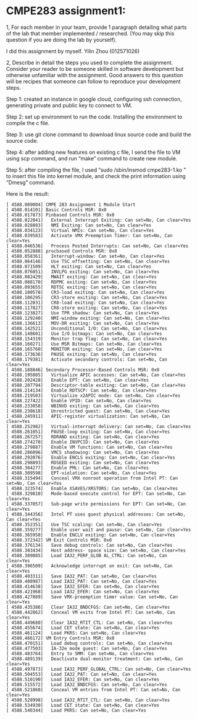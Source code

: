 # CMPE283 assignment1:
1, For each member in your team, provide 1 paragraph detailing what parts of the lab that member implemented / researched. (You may skip this question if you are doing the lab by yourself). 

I did this assignment by myself. Yilin Zhou (012571026) 

2, Describe in detail the steps you used to complete the assignment. Consider your reader to be someone skilled in software development but otherwise unfamiliar with the assignment. Good answers to this question will be recipes that someone can follow to reproduce your development steps. 

Step 1: created an instance in google cloud, configuring ssh connection, generating private and public key to connect to VM.

Step 2: set up environment to run the code. Installing the environment to compile the c file. 

Step 3: use git clone command to download linux source code and build the source code.

Step 4: after adding new features on existing c file, I send the file to VM using scp command, and run “make” command to create new module.

Step 5: after compiling the file, I used  “sudo /sbin/insmod cmpe283-1.ko ” to insert this file into kernel module, and check the print information using “Dmesg” command.

Here is the result:
```   
[ 4588.009004] CMPE 283 Assignment 1 Module Start
[ 4588.014101] Basic Controls MSR: 0x0
[ 4588.017873] Pinbased Controls MSR: 0x0
[ 4588.022041]   External Interrupt Exiting: Can set=No, Can clear=Yes
[ 4588.028883]   NMI Exiting: Can set=No, Can clear=Yes
[ 4588.034123]   Virtual NMIs: Can set=No, Can clear=Yes
[ 4588.039583]   Activate VMX Preemption Timer: Can set=No, Can clear=Yes
[ 4588.046536]   Process Posted Interrupts: Can set=No, Can clear=Yes
[ 4588.052888] procbased Controls MSR: 0x0
[ 4588.058361]   Interrupt-window: Can set=No, Can clear=Yes
[ 4588.064146]   Use TSC offsetting: Can set=No, Can clear=Yes
[ 4588.071509]   HLT exiting: Can set=No, Can clear=Yes
[ 4588.076851]   INVLPG exiting: Can set=No, Can clear=Yes
[ 4588.082429]   MWAIT exiting: Can set=No, Can clear=Yes
[ 4588.088170]   RDPMC exiting: Can set=No, Can clear=Yes
[ 4588.093655]   RDTSC exiting: Can set=No, Can clear=Yes
[ 4588.100578]   CR3-load exiting: Can set=No, Can clear=Yes
[ 4588.106295]   CR3-store exiting: Can set=No, Can clear=Yes
[ 4588.112031]   CR8-load exiting: Can set=No, Can clear=Yes
[ 4588.117827]   CR8-store exiting: Can set=No, Can clear=Yes
[ 4588.123827]   Use TPR shadow: Can set=No, Can clear=Yes
[ 4588.129240]   NMI-window exiting: Can set=No, Can clear=Yes
[ 4588.136613]   MOV-DR exiting: Can set=No, Can clear=Yes
[ 4588.142521]   Unconditional I/O: Can set=No, Can clear=Yes
[ 4588.148601]   Use I/O bitmaps: Can set=No, Can clear=Yes
[ 4588.154319]   Monitor trap flag: Can set=No, Can clear=Yes
[ 4588.160271]   Use MSR Bitmaps: Can set=No, Can clear=Yes
[ 4588.165760]   MONITOR exiting: Can set=No, Can clear=Yes
[ 4588.173636]   PAUSE exiting: Can set=No, Can clear=Yes
[ 4588.179381]   Activate secondary controls: Can set=No, Can clear=Yes
[ 4588.188846] Secondary Processor-Based Controls MSR: 0x0
[ 4588.195805]   Virtualize APIC accesses: Can set=No, Can clear=Yes
[ 4588.202428]   Enable EPT: Can set=No, Can clear=Yes
[ 4588.207794]   Descriptor-table exiting: Can set=No, Can clear=Yes
[ 4588.214134]   Enable RDTSCP: Can set=No, Can clear=Yes
[ 4588.219503]   Virtualize x2APIC mode: Can set=No, Can clear=Yes
[ 4588.227422]   Enable VPID: Can set=No, Can clear=Yes
[ 4588.233058]   WBINVD exiting: Can set=No, Can clear=Yes
[ 4588.238618]   Unrestricted guest: Can set=No, Can clear=Yes
[ 4588.245911]   APIC-register virtualization: Can set=No, Can clear=Yes
[ 4588.252982]   Virtual-interrupt delivery: Can set=No, Can clear=Yes
[ 4588.261051]   PAUSE-loop exiting: Can set=No, Can clear=Yes
[ 4588.267257]   RDRAND exiting: Can set=No, Can clear=Yes
[ 4588.274270]   Enable INVPCID: Can set=No, Can clear=Yes
[ 4588.279887]   Enable VM functions: Can set=No, Can clear=Yes
[ 4588.286096]   VMCS shadowing: Can set=No, Can clear=Yes
[ 4588.292076]   Enable ENCLS exiting: Can set=No, Can clear=Yes
[ 4588.298893]   RDSEED exiting: Can set=No, Can clear=Yes
[ 4588.304277]   Enable PML: Can set=No, Can clear=Yes
[ 4588.309598]   EPT-violation: Can set=No, Can clear=Yes
[ 4588.315494]   Conceal VMX nonroot operation from Intel PT: Can set=No, Can clear=Yes
[ 4588.323574]   Enable XSAVES/XRSTORS: Can set=No, Can clear=Yes
[ 4588.329810]   Mode-based execute control for EPT: Can set=No, Can clear=Yes
[ 4588.337057]   Sub-page write permissions for EPT: Can set=No, Can clear=Yes
[ 4588.344356]   Intel PT uses guest physical addresses: Can set=No, Can clear=Yes
[ 4588.352351]   Use TSC scaling: Can set=No, Can clear=Yes
[ 4588.359277]   Enable user wait and pause: Can set=No, Can clear=Yes
[ 4588.365958]   Enable ENCLV exiting: Can set=No, Can clear=Yes
[ 4588.372342] VM Exit Controls MSR: 0x0
[ 4588.376134]   Save debug controls: Can set=No, Can clear=Yes
[ 4588.383434]   Host address- space size: Can set=No, Can clear=Yes
[ 4588.389885]   Load IA32_PERF_GLOB AL_CTRL: Can set=No, Can clear=Yes
[ 4588.396509]   Acknowledge interrupt on exit: Can set=No, Can clear=Yes
[ 4588.403311]   Save IA32_PAT: Can set=No, Can clear=Yes
[ 4588.408987]   Load IA32_PAT: Can set=No, Can clear=Yes
[ 4588.414638]   Save IA32_EFER: Can set=No, Can clear=Yes
[ 4588.421968]   Load IA32_EFER: Can set=No, Can clear=Yes
[ 4588.427889]   Save VMX-preemption timer value: Can set=No, Can clear=Yes
[ 4588.435386]   Clear IA32_BNDCFGS: Can set=No, Can clear=Yes
[ 4588.442862]   Conceal VM exits from Intel PT: Can set=No, Can clear=Yes
[ 4588.449680]   Clear IA32_RTIT_CTL: Can set=No, Can clear=Yes
[ 4588.455674]   Load CET state: Can set=No, Can clear=Yes
[ 4588.461124]   Load PKRS: Can set=No, Can clear=Yes
[ 4588.466172] VM Entry Controls MSR: 0x0
[ 4588.470151]   Load debug controls: Can set=No, Can clear=Yes
[ 4588.477503]   IA-32e mode guest: Can set=No, Can clear=Yes
[ 4588.483764]   Entry to SMM: Can set=No, Can clear=Yes
[ 4588.489139]   Deactivate dual-monitor treatment: Can set=No, Can clear=Yes
[ 4588.497873]   Load IA32_PERF_GLOBAL_CTRL: Can set=No, Can clear=Yes
[ 4588.504553]   Load IA32_PAT: Can set=No, Can clear=Yes
[ 4588.510190]   Load IA32_EFER: Can set=No, Can clear=Yes
[ 4588.515572]   Load IA32_BNDCFGS: Can set=No, Can clear=Yes
[ 4588.521860]   Conceal VM entries from Intel PT: Can set=No, Can clear=Yes
[ 4588.528998]   Load IA32_RTIT_CTL: Can set=No, Can clear=Yes
[ 4588.534930]   Load CET state: Can set=No, Can clear=Yes
[ 4588.540344]   Load PKRS: Can set=No, Can clear=Yes
```
